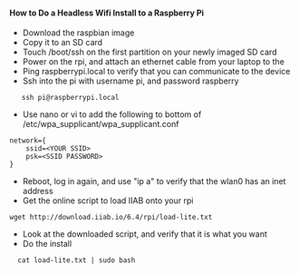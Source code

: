 #### How to Do a Headless Wifi Install to a Raspberry Pi 

* Download the raspbian image
* Copy it to an SD card
* Touch /boot/ssh on the first partition on your newly imaged SD card
* Power on the rpi, and attach an ethernet cable from your laptop to the
* Ping raspberrypi.local to verify that you can communicate to the device
* Ssh into the pi with username pi, and password raspberry
```
   ssh pi@raspberrypi.local
```
* Use nano or vi to add the following to bottom of /etc/wpa_supplicant/wpa_supplicant.conf
```
network={
    ssid=<YOUR SSID>
    psk=<SSID PASSWORD>
}
```
* Reboot, log in again, and use "ip a" to verify that the wlan0 has an inet address
* Get the online script to load IIAB onto your rpi

```
wget http://download.iiab.io/6.4/rpi/load-lite.txt
```
* Look at the downloaded script, and verify that it is what you want
* Do the install
```
  cat load-lite.txt | sudo bash
```
